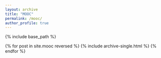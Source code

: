 ```yaml
---
layout: archive
title: "MOOC"
permalink: /mooc/
author_profile: true
---
```

{% include base_path %}

{% for post in site.mooc reversed %}
  {% include archive-single.html %}
{% endfor %}
